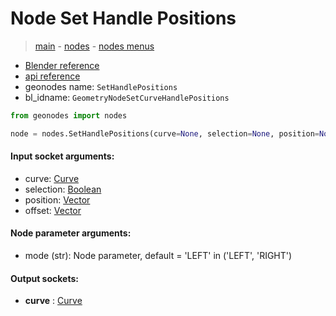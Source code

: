 # Node Set Handle Positions

> [main](../structure.md) - [nodes](nodes.md) - [nodes menus](nodes_menus.md)

- [Blender reference](https://docs.blender.org/manual/en/latest/modeling/geometry_nodes/curve/set_handle_positions.html)
- [api reference](https://docs.blender.org/api/current/bpy.types.GeometryNodeSetCurveHandlePositions.html)
- geonodes name: `SetHandlePositions`
- bl_idname: `GeometryNodeSetCurveHandlePositions`

```python
from geonodes import nodes

node = nodes.SetHandlePositions(curve=None, selection=None, position=None, offset=None, mode='LEFT')
```

#### Input socket arguments:

- curve: [Curve](Curve.md)
- selection: [Boolean](Boolean.md)
- position: [Vector](Vector.md)
- offset: [Vector](Vector.md)

#### Node parameter arguments:

- mode (str): Node parameter, default = 'LEFT' in ('LEFT', 'RIGHT')

#### Output sockets:

- **curve** : [Curve](Curve)

